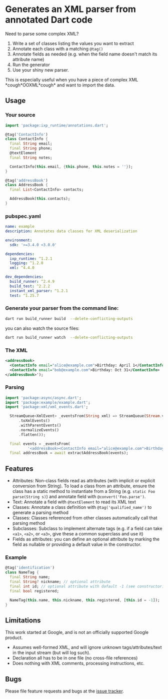 # Generates an XML parser from annotated Dart code

Need to parse some complex XML?

1. Write a set of classes listing the values you want to extract
2. Annotate each class with a matching ```@tag()```
3. Annotate fields as needed (e.g. when the field name doesn't match its attribute name)
4. Run the generator
5. Use your shiny new parser.

This is especially useful when you have a piece of complex XML \*cough\*OOXML\*cough\* and want to import the data.

## Usage

### Your source

```dart
import 'package:ixp_runtime/annotations.dart';

@tag('ContactInfo')
class ContactInfo {
  final String email;
  final String phone;
  @textElement
  final String notes;

  ContactInfo(this.email, {this.phone, this.notes = ''});
}

@tag('addressBook')
class AddressBook {
  final List<ContactInfo> contacts;

  AddressBook(this.contacts);
}
```

### pubspec.yaml

```yaml
name: example
description: Annotates data classes for XML deserialization

environment:
  sdk: '>=3.4.0 <3.0.0'

dependencies:
  ixp_runtime: ^1.2.1
  logging: ^1.2.0
  xml: ^4.4.0

dev_dependencies:
  build_runner: ^2.4.9
  build_test: ^2.2.2
  instant_xml_parser: ^1.2.1
  test: ^1.25.7
```

### Generate your parser from the command line:

```sh
dart run build_runner build  --delete-conflicting-outputs
```
you can also watch the source files:

```sh
dart run build_runner watch  --delete-conflicting-outputs
```

### The XML

```xml
<addressBook>
  <ContactInfo email="alice@example.com">Birthday: April 1</ContactInfo>
  <ContactInfo email="bob@example.com">Birthday: Oct 31</ContactInfo>
</addressBook>');
```

### Parsing

```dart
import 'package:async/async.dart';
import 'package:example/example.dart';
import 'package:xml/xml_events.dart';

  StreamQueue<XmlEvent> _eventsFrom(String xml) => StreamQueue(Stream.value(xml)
      .toXmlEvents()
      .withParentEvents()
      .normalizeEvents()
      .flatten());

  final events = _eventsFrom(
          '<addressBook><ContactInfo email="alice@example.com">Birthday: April 1</ContactInfo><ContactInfo email="bob@example.com">Birthday: Oct 31</ContactInfo></addressBook>');
  final addressBook = await extractAddressBook(events);
```

## Features

* Attributes: Non-class fields read as attributes (with implicit or explicit conversion from String). To load a class from an attribute, ensure the class has a static method to instantiate from a String (e.g. ```static Foo parse(String s)```) and annotate field with ```@convert('Foo.parse')```.
* Text: Annotate a field with ```@textElement``` to read its XML text
* Classes: Annotate a class definition with ```@tag('qualified_name')``` to generate a parsing method
* Classes: Classes referenced from other classes automatically call that parsing method
* Subclasses: Subclass to implement alternate tags (e.g. if a field can take ```<a1>```, ```<a2>```, or ```<a3>```, give these a common superclass and use it)
* Fields as attributes: you can define an optional attribute by marking the field as nullable or providing a default value in the constructor.

### Example

```dart
@tag('identification')
class NameTag {
  final String name;
  final String? nickname; // optional attribute
  final int id; // optional attribute with dafault -1 (see constructor)
  final bool registered;

  NameTag(this.name, this.nickname, this.registered, [this.id = -1]);
}
```

## Limitations

This work started at Google, and is not an officially supported Google product.

* Assumes well-formed XML, and will ignore unknown tags/attributes/text in the input
  stream (but will log such).
* Declaration all has to be in one file (no cross-file references)
* Does nothing with XML comments, processing instructions, etc.

## Bugs

Please file feature requests and bugs at the [issue tracker][tracker].

[tracker]: https://github.com/sarahec/instant_xml_parser/issues

